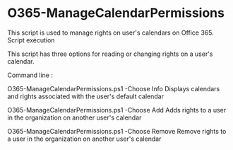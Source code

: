 # O365-ManageCalendarPermissions
This script is used to manage rights on user's calendars on Office 365.
Script exécution

This script has three options for reading or changing rights on a user's calendar. 

Command line :

O365-ManageCalendarPermissions.ps1 -Choose Info
  Displays calendars and rights associated with the user's default calendar

O365-ManageCalendarPermissions.ps1 -Choose Add
  Adds rights to a user in the organization on another user's calendar

O365-ManageCalendarPermissions.ps1 -Choose Remove
  Remove rights to a user in the organization on another user's calendar
